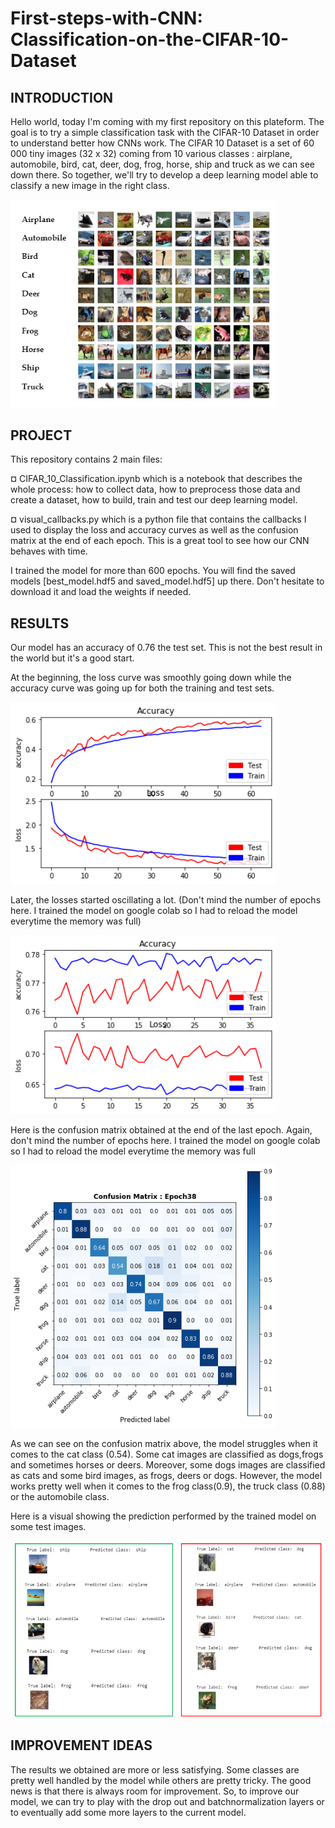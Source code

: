 # First-steps-with-CNN: Classification-on-the-CIFAR-10-Dataset

## INTRODUCTION

Hello world, today I'm coming with my first repository on this plateform. The goal is to try a simple classification task with the CIFAR-10 Dataset in order to understand better how CNNs work. The CIFAR 10 Dataset is a set of 60 000 tiny images (32 x 32) coming from 10 various classes : airplane, automobile, bird, cat, deer, dog, frog, horse, ship and truck as we can see down there. So together, we'll try to develop a deep learning model able to classify a new image in the right class.

<p float="left">
    <img src="Images/sample.PNG" width="425"/> 
</p>

## PROJECT
This repository contains 2 main files: 

¤ CIFAR_10_Classification.ipynb which is a notebook that describes the whole process: how to collect data, how to preprocess those data and create a dataset, how to build, train and test our deep learning model.

¤ visual_callbacks.py which is a python file that contains the callbacks I used to display the loss and accuracy curves as well as the confusion matrix at the end of each epoch. This is a great tool to see how our CNN behaves with time.

I trained the model for more than 600 epochs. You will find the saved models [best_model.hdf5 and saved_model.hdf5] up there. Don't hesitate to download it and load the weights if needed.

## RESULTS
Our model has an accuracy of 0.76 the test set. This is not the best result in the world but it's a good start. 

At the beginning, the loss curve was smoothly going down while the accuracy curve was going up for both the training and test sets.
<p float="left">
    <img src="Images/loss_start.png" width="425"/> 
</p>

Later, the losses started oscillating a lot. (Don't mind the number of epochs here. I trained the model on google colab so I had to reload the model everytime the memory was full)
<p float="left">
    <img src="Images/loss.png" width="425"/> 
</p>


Here is the confusion matrix obtained at the end of the last epoch. Again, don't mind the number of epochs here. I trained the model on google colab so I had to reload the model everytime the memory was full
<p float="left">
    <img src="Images/confusion_matrix.png" width="425"/> 
</p>
As we can see on the confusion matrix above, the model struggles when it comes to the cat class (0.54). Some cat images are classified as dogs,frogs and sometimes horses or deers. Moreover, some dogs images are classified as cats and some bird images, as frogs, deers or dogs. However, the model works pretty well when it comes to the frog class(0.9), the truck class (0.88) or the automobile class.


Here is a visual showing the prediction performed by the trained model on some test images.
<p float="left">
    <img src="Images/results.PNG" width="800"/> 
</p>

## IMPROVEMENT IDEAS
The results we obtained are more or less satisfying. Some classes are pretty well handled by the model while others are pretty tricky. The good news is that there is always room for improvement. So, to improve our model, we can try to play with the drop out and batchnormalization layers or to eventually add some more layers to the current model.
